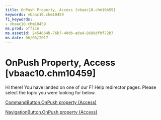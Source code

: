 ```yaml
---
title: OnPush Property, Access [vbaac10.chm10459]
keywords: vbaac10.chm10459
f1_keywords:
- vbaac10.chm10459
ms.prod: office
ms.assetid: 2454664b-76b7-40db-ada4-8698df0f72b7
ms.date: 06/08/2017
---
```



# OnPush Property, Access [vbaac10.chm10459]

Hi there! You have landed on one of our F1 Help redirector pages. Please select the topic you were looking for below.

[CommandButton.OnPush property (Access)](http://msdn.microsoft.com/library/38fab0d1-495e-9053-5e24-932ae0d8bdce%28Office.15%29.aspx)

[NavigationButton.OnPush property (Access)](http://msdn.microsoft.com/library/09b91008-ab58-d7d6-40af-aeb2e41d8823%28Office.15%29.aspx)


